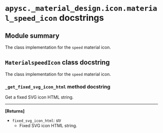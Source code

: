 # `apysc._material_design.icon.material_speed_icon` docstrings

## Module summary

The class implementation for the `speed` material icon.

## `MaterialspeedIcon` class docstring

The class implementation for the `speed` material icon.

### `_get_fixed_svg_icon_html` method docstring

Get a fixed SVG icon HTML string.<hr>

**[Returns]**

- `fixed_svg_icon_html`: str
  - Fixed SVG icon HTML string.